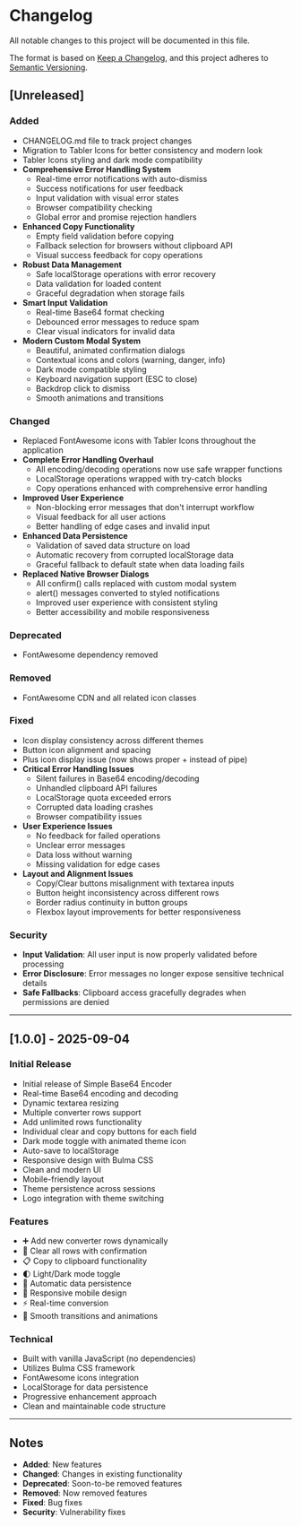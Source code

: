 # Changelog

All notable changes to this project will be documented in this file.

The format is based on [Keep a Changelog](https://keepachangelog.com/en/1.0.0/),
and this project adheres to [Semantic Versioning](https://semver.org/spec/v2.0.0.html).

## [Unreleased]

### Added

- CHANGELOG.md file to track project changes
- Migration to Tabler Icons for better consistency and modern look
- Tabler Icons styling and dark mode compatibility
- **Comprehensive Error Handling System**
  - Real-time error notifications with auto-dismiss
  - Success notifications for user feedback
  - Input validation with visual error states
  - Browser compatibility checking
  - Global error and promise rejection handlers
- **Enhanced Copy Functionality**
  - Empty field validation before copying
  - Fallback selection for browsers without clipboard API
  - Visual success feedback for copy operations
- **Robust Data Management**
  - Safe localStorage operations with error recovery
  - Data validation for loaded content
  - Graceful degradation when storage fails
- **Smart Input Validation**
  - Real-time Base64 format checking
  - Debounced error messages to reduce spam
  - Clear visual indicators for invalid data
- **Modern Custom Modal System**
  - Beautiful, animated confirmation dialogs
  - Contextual icons and colors (warning, danger, info)
  - Dark mode compatible styling
  - Keyboard navigation support (ESC to close)
  - Backdrop click to dismiss
  - Smooth animations and transitions

### Changed

- Replaced FontAwesome icons with Tabler Icons throughout the application
- **Complete Error Handling Overhaul**
  - All encoding/decoding operations now use safe wrapper functions
  - LocalStorage operations wrapped with try-catch blocks
  - Copy operations enhanced with comprehensive error handling
- **Improved User Experience**
  - Non-blocking error messages that don't interrupt workflow
  - Visual feedback for all user actions
  - Better handling of edge cases and invalid input
- **Enhanced Data Persistence**
  - Validation of saved data structure on load
  - Automatic recovery from corrupted localStorage data
  - Graceful fallback to default state when data loading fails
- **Replaced Native Browser Dialogs**
  - All confirm() calls replaced with custom modal system
  - alert() messages converted to styled notifications
  - Improved user experience with consistent styling
  - Better accessibility and mobile responsiveness

### Deprecated

- FontAwesome dependency removed

### Removed

- FontAwesome CDN and all related icon classes

### Fixed

- Icon display consistency across different themes
- Button icon alignment and spacing
- Plus icon display issue (now shows proper + instead of pipe)
- **Critical Error Handling Issues**
  - Silent failures in Base64 encoding/decoding
  - Unhandled clipboard API failures
  - LocalStorage quota exceeded errors
  - Corrupted data loading crashes
  - Browser compatibility issues
- **User Experience Issues**
  - No feedback for failed operations
  - Unclear error messages
  - Data loss without warning
  - Missing validation for edge cases
- **Layout and Alignment Issues**
  - Copy/Clear buttons misalignment with textarea inputs
  - Button height inconsistency across different rows
  - Border radius continuity in button groups
  - Flexbox layout improvements for better responsiveness

### Security

- **Input Validation**: All user input is now properly validated before processing
- **Error Disclosure**: Error messages no longer expose sensitive technical details
- **Safe Fallbacks**: Clipboard access gracefully degrades when permissions are denied

---

## [1.0.0] - 2025-09-04

### Initial Release

- Initial release of Simple Base64 Encoder
- Real-time Base64 encoding and decoding
- Dynamic textarea resizing
- Multiple converter rows support
- Add unlimited rows functionality
- Individual clear and copy buttons for each field
- Dark mode toggle with animated theme icon
- Auto-save to localStorage
- Responsive design with Bulma CSS
- Clean and modern UI
- Mobile-friendly layout
- Theme persistence across sessions
- Logo integration with theme switching

### Features

- ➕ Add new converter rows dynamically
- 🧼 Clear all rows with confirmation
- 📋 Copy to clipboard functionality
- 🌓 Light/Dark mode toggle
- 💾 Automatic data persistence
- 📱 Responsive mobile design
- ⚡ Real-time conversion
- 🎨 Smooth transitions and animations

### Technical

- Built with vanilla JavaScript (no dependencies)
- Utilizes Bulma CSS framework
- FontAwesome icons integration
- LocalStorage for data persistence
- Progressive enhancement approach
- Clean and maintainable code structure

---

## Notes

- **Added**: New features
- **Changed**: Changes in existing functionality
- **Deprecated**: Soon-to-be removed features
- **Removed**: Now removed features
- **Fixed**: Bug fixes
- **Security**: Vulnerability fixes
